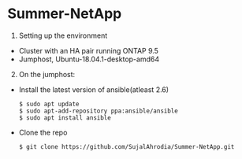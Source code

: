 # Summer-NetApp

1. Setting up the environment
  * Cluster with an HA pair running ONTAP 9.5
  * Jumphost, Ubuntu-18.04.1-desktop-amd64
2. On the jumphost:
  * Install the latest version of ansible(atleast 2.6)
    ```shell
    $ sudo apt update 
    $ sudo apt-add-repository ppa:ansible/ansible
    $ sudo apt install ansible
    ```
  * Clone the repo
    ```shell
    $ git clone https://github.com/SujalAhrodia/Summer-NetApp.git
    ```
    
